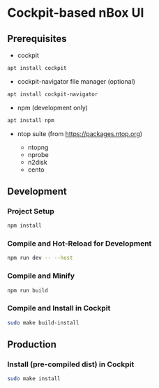 # Cockpit-based nBox UI

## Prerequisites

- cockpit

```sh
apt install cockpit
```

- cockpit-navigator file manager (optional)

```sh
apt install cockpit-navigator
```

- npm (development only)

```sh
apt install npm
```
- ntop suite (from https://packages.ntop.org)

   - ntopng
   - nprobe
   - n2disk
   - cento

## Development

### Project Setup

```sh
npm install
```

### Compile and Hot-Reload for Development

```sh
npm run dev -- --host
```

### Compile and Minify

```sh
npm run build
```

### Compile and Install in Cockpit

```sh
sudo make build-install
```

## Production

### Install (pre-compiled dist) in Cockpit

```sh
sudo make install
```
